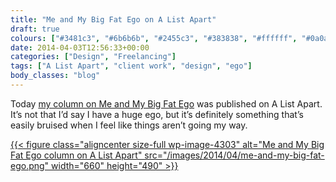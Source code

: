 ```yaml
---
title: "Me and My Big Fat Ego on A List Apart"
draft: true
colours: ["#3481c3", "#6b6b6b", "#2455c3", "#383838", "#ffffff", "#0a0a0a", "#ffffff"]
date: 2014-04-03T12:56:33+00:00
categories: ["Design", "Freelancing"]
tags: ["A List Apart", "client work", "design", "ego"]
body_classes: "blog"
---
```


Today [my column on Me and My Big Fat Ego](http://alistapart.com/column/me-and-my-big-fat-ego) was published on A List Apart. It’s not that I’d say I have a huge ego, but it’s definitely something that’s easily bruised when I feel like things aren’t going my way.

[{{< figure class="aligncenter size-full wp-image-4303" alt="Me and My Big Fat Ego column on A List Apart" src="/images/2014/04/me-and-my-big-fat-ego.png" width="660" height="490" >}}](http://alistapart.com/column/me-and-my-big-fat-ego)

	
